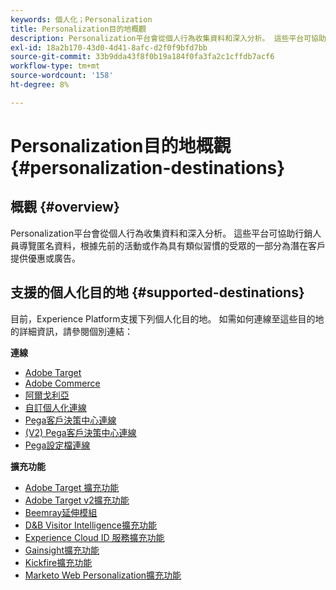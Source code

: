 ```yaml
---
keywords: 個人化；Personalization
title: Personalization目的地概觀
description: Personalization平台會從個人行為收集資料和深入分析。 這些平台可協助行銷人員導覽匿名資料，根據先前的活動或作為具有類似習慣的受眾的一部分為潛在客戶提供優惠或廣告。
exl-id: 18a2b170-43d0-4d41-8afc-d2f0f9bfd7bb
source-git-commit: 33b9dda43f8f0b19a184f0fa3fa2c1cffdb7acf6
workflow-type: tm+mt
source-wordcount: '158'
ht-degree: 8%

---
```


# Personalization目的地概觀 {#personalization-destinations}

## 概觀 {#overview}

Personalization平台會從個人行為收集資料和深入分析。 這些平台可協助行銷人員導覽匿名資料，根據先前的活動或作為具有類似習慣的受眾的一部分為潛在客戶提供優惠或廣告。

## 支援的個人化目的地 {#supported-destinations}

目前，Experience Platform支援下列個人化目的地。 如需如何連線至這些目的地的詳細資訊，請參閱個別連結：

**連線**

* [Adobe Target](adobe-target-connection.md)
* [Adobe Commerce](adobe-commerce.md)
* [阿爾戈利亞](algolia.md)
* [自訂個人化連線](custom-personalization.md)
* [Pega客戶決策中心連線](pega.md)
* [(V2) Pega客戶決策中心連線](pega.md)
* [Pega設定檔連線](pega-profile.md)

**擴充功能**

* [Adobe Target 擴充功能](adobe-target.md)
* [Adobe Target v2擴充功能](adobe-target-v2.md)
* [Beemray延伸模組](beemray.md)
* [D&amp;B Visitor Intelligence擴充功能](dnb.md)
* [Experience Cloud ID 服務擴充功能](adobe-ecid.md)
* [Gainsight擴充功能](gainsight.md)
* [Kickfire擴充功能](kickfire.md)
* [Marketo Web Personalization擴充功能](marketo-web-personalization.md)
